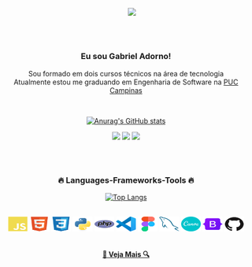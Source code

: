 <div id="user-content-toc">
  <ul align="center">
    <a href="https://git.io/typing-svg">
      <img src="https://readme-typing-svg.herokuapp.com/?lines=Olá+Mundo!+👋;+Meu+nome+é+Gabriel!;&center=true&size=35">
    </a>
</div>
    
##    
<br>
<div align="center">
 <h3>Eu sou Gabriel Adorno!</h3>

  <p>
     Sou formado em dois cursos técnicos na área de tecnologia <br>
     Atualmente estou me graduando em Engenharia de Software na <a href="https://www.puc-campinas.edu.br/#">PUC Campinas</a><br>
  </p>
  <br>
   
   [![Anurag's GitHub stats](https://github-readme-stats.vercel.app/api?username=Adorno7117&show_icons=true&theme=dark)](https://github.com/Adorno7117/github-readme-stats)
  
  <a href="https://instagram.com/_gabriel_adorno_" target="_blank"><img src="https://img.shields.io/badge/-Instagram-%23E4405F?style=for-the-badge&logo=instagram&logoColor=white" target="_blank"></a>
   <a href = "ga7.adorno@outlook.com"><img src="https://img.shields.io/badge/-Email-%23333?style=for-the-badge&logo=gmail&logoColor=white" target="_blank"></a>
   <a href = "https://www.linkedin.com/in/gabriel-adorno-4a08482ba/"><img src="https://img.shields.io/badge/-Linkedin-%232979?style=for-the-badge&logo=linkedin&logoColor=white" target="_blank"></a>
  <br>
  
  ##
  <br>
  <h3 align="center">🔥 Languages-Frameworks-Tools 🔥</h3>
  
  [![Top Langs](https://github-readme-stats.vercel.app/api/top-langs/?username=Adorno7117&layout=donut&theme=dark)](https://github.com/Adorno7117/github-readme-stats)

  
  <div style="display: inline_block"><br>
    <img align="center" alt="Js" height="30" width="40" src="https://raw.githubusercontent.com/devicons/devicon/master/icons/javascript/javascript-plain.svg">
    <img align="center" alt="HTML" height="30" width="40" src="https://raw.githubusercontent.com/devicons/devicon/master/icons/html5/html5-original.svg">
    <img align="center" alt="CSS" height="30" width="40" src="https://raw.githubusercontent.com/devicons/devicon/master/icons/css3/css3-original.svg">
    <img align="center" alt="Python" height="30" width="40" src="https://raw.githubusercontent.com/devicons/devicon/master/icons/python/python-original.svg">
    <img align="center" alt="PHP" height="30" width="40" src="https://raw.githubusercontent.com/devicons/devicon/master/icons/php/php-original.svg">
    <img align="center" alt="vscode" height="30" width="40" src="https://raw.githubusercontent.com/devicons/devicon/master/icons/vscode/vscode-original.svg">
    <img align="center" alt="figma" height="30" width="40" src="https://raw.githubusercontent.com/devicons/devicon/master/icons/figma/figma-original.svg">
    <img align="center" alt="mysql" height="30" width="40" src="https://raw.githubusercontent.com/devicons/devicon/master/icons/mysql/mysql-original.svg">
    <img align="center" alt="canva" height="30" width="40" src="https://raw.githubusercontent.com/devicons/devicon/master/icons/canva/canva-original.svg">
    <img align="center" alt="bootstra" height="30" width="40" src="https://raw.githubusercontent.com/devicons/devicon/master/icons/bootstrap/bootstrap-original.svg">
    <img align="center" alt="bootstra" height="30" width="40" src="https://raw.githubusercontent.com/devicons/devicon/master/icons/github/github-original.svg">
  <br>
  <br>
</div>

<h4 align="center">
  <a href="https://github.com/Adorno7117?tab=repositories" title="Show Repositories">🔎 Veja Mais 🔍</a>
</h4>

